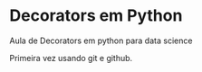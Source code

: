 # Decorators em Python
 Aula de Decorators em python para data science

 
 Primeira vez usando git e github.
